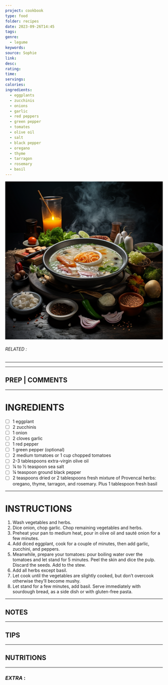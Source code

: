 ```yaml
---
project: cookbook
type: food
folder: recipes
date: 2023-09-26T14:45
tags: 
genre:
  - legume
keywords: 
source: Sophie
link: 
desc: 
rating: 
time: 
servings: 
calories: 
ingredients:
  - eggplants
  - zucchinis
  - onions
  - garlic
  - red peppers
  - green pepper
  - tomates
  - olive oil
  - salt
  - black pepper
  - oregano
  - thyme
  - tarragon
  - rosemary
  - basil
---
```


![IMAGE](_default.png)

###### *RELATED* : 
---


---
## PREP | COMMENTS



---
# INGREDIENTS

- [ ] 1 eggplant
- [ ] 2 zucchinis
- [ ] 1 onion
- [ ] 2 cloves garlic
- [ ] 1 red pepper
- [ ] 1 green pepper (optional)
- [ ] 2 medium tomatoes or 1 cup chopped tomatoes
- [ ] 2-3 tablespoons extra-virgin olive oil
- [ ] ¼ to ½ teaspoon sea salt
- [ ] ¼ teaspoon ground black pepper
- [ ] 2 teaspoons dried or 2 tablespoons fresh mixture of Provencal herbs: oregano, thyme, tarragon, and rosemary. Plus 1 tablespoon fresh basil

---
# INSTRUCTIONS

1. Wash vegetables and herbs.
2. Dice onion, chop garlic. Chop remaining vegetables and herbs.
3. Preheat your pan to medium heat, pour in olive oil and sauté onion for a few minutes.
4. Add diced eggplant, cook for a couple of minutes, then add garlic, zucchini, and peppers.
5. Meanwhile, prepare your tomatoes: pour boiling water over the tomatoes and let stand for 5 minutes. Peel the skin and dice the pulp. Discard the seeds. Add to the stew.
6. Add all herbs except basil.
7. Let cook until the vegetables are slightly cooked, but don’t overcook otherwise they’ll become mushy.
8. Let stand for a few minutes, add basil. Serve immediately with sourdough bread, as a side dish or with gluten-free pasta.

---
## NOTES



---
## TIPS



---
## NUTRITIONS



---
### *EXTRA* :



